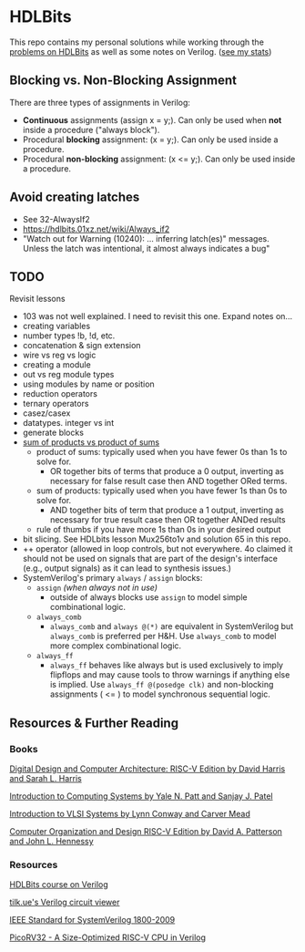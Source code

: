 # HDLBits
This repo contains my personal
solutions
while working through the [problems on
HDLBits](https://hdlbits.01xz.net/wiki/Problem_sets) as well as some notes on
Verilog. ([see my stats](https://hdlbits.01xz.net/wiki/Special:VlgStats/5CBCEE65CFD17EBB))

## Blocking vs. Non-Blocking Assignment

There are three types of assignments in Verilog:

* **Continuous** assignments (assign x = y;). Can only be used when **not**
  inside a procedure ("always block").
* Procedural **blocking** assignment: (x = y;). Can only be used inside a
  procedure.
* Procedural **non-blocking** assignment: (x <= y;). Can only be used inside a
  procedure.

## Avoid creating latches
* See 32-AlwaysIf2
* https://hdlbits.01xz.net/wiki/Always_if2
* "Watch out for Warning (10240): ... inferring latch(es)" messages. Unless the
  latch was intentional, it almost always indicates a bug"



## TODO
Revisit lessons
* 103 was not well explained. I need to revisit this one.
Expand notes on...
* creating variables
* number types !b, !d, etc.
* concatenation & sign extension
* wire vs reg vs logic
* creating a module
* out vs reg module types
* using modules by name or position
* reduction operators
* ternary operators
* casez/casex
* datatypes. integer vs int
* generate blocks
* [sum of products vs product of sums](https://www.youtube.com/watch?v=t_1yugHFD0A)
  * product of sums: typically used when you have fewer 0s than 1s to solve for.
    * OR together bits of terms that produce a 0 output, inverting as necessary for false result case then AND together ORed terms.
  * sum of products: typically used when you have fewer 1s than 0s to solve for.
    * AND together bits of term that produce a 1 output, inverting as necessary for true result case then OR together ANDed results
  * rule of thumbs if you have more 1s than 0s in your desired output
* bit slicing. See HDLbits lesson Mux256to1v and solution 65 in this repo.
* ++ operator (allowed in loop controls, but not everywhere. 4o claimed it
  should not be used on signals that are part of the design's interface (e.g.,
  output signals) as it can lead to synthesis issues.)
* SystemVerilog's primary `always` / `assign` blocks:
    * `assign` *(when always not in use)*
      * outside of always blocks use `assign` to model simple combinational
        logic.
    * `always_comb`
      * `always_comb` and `always @(*)` are equivalent in SystemVerilog but
        `always_comb` is preferred per H&H. Use `always_comb` to model more
        complex combinational logic.
    * `always_ff`
      * `always_ff` behaves like always but is used exclusively to imply
        flipflops and may cause tools to throw warnings if anything else is
        implied. Use `always_ff @(posedge clk)` and non-blocking assignments (
        <= ) to model synchronous sequential logic.


## Resources & Further Reading

### Books
[Digital Design and Computer Architecture: RISC-V Edition by David Harris and Sarah L. Harris](https://pages.hmc.edu/harris/ddca/ddcarv.html)

[Introduction to Computing Systems by Yale N. Patt and Sanjay J. Patel](https://www.amazon.com/Introduction-Computing-Systems-Gates-Beyond/dp/0072467509)

[Introduction to VLSI Systems by Lynn Conway and Carver Mead](https://www.amazon.com/Introduction-VLSI-Systems-Carver-Mead/dp/0201043580)

[Computer Organization and Design RISC-V Edition by David A. Patterson and John L. Hennessy](https://www.amazon.com/Computer-Organization-Design-RISC-V-Architecture/dp/0128203315)

### Resources

[HDLBits course on Verilog](https://hdlbits.01xz.net/wiki/)


[tilk.ue's Verilog circuit viewer](https://digitaljs.tilk.eu/)

[IEEE Standard for SystemVerilog 1800-2009](https://www.google.com/search?q=1800-2009+pdf+-site%3Aieee.org)

[PicoRV32 - A Size-Optimized RISC-V CPU in Verilog](https://github.com/YosysHQ/picorv32)
